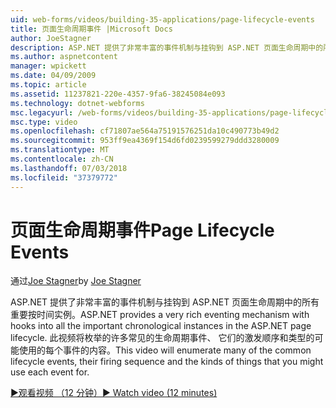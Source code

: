 ```yaml
---
uid: web-forms/videos/building-35-applications/page-lifecycle-events
title: 页面生命周期事件 |Microsoft Docs
author: JoeStagner
description: ASP.NET 提供了非常丰富的事件机制与挂钩到 ASP.NET 页面生命周期中的所有重要按时间实例。 此视频将枚举...
ms.author: aspnetcontent
manager: wpickett
ms.date: 04/09/2009
ms.topic: article
ms.assetid: 11237821-220e-4357-9fa6-38245084e093
ms.technology: dotnet-webforms
msc.legacyurl: /web-forms/videos/building-35-applications/page-lifecycle-events
msc.type: video
ms.openlocfilehash: cf71807ae564a75191576251da10c490773b49d2
ms.sourcegitcommit: 953ff9ea4369f154d6fd0239599279ddd3280009
ms.translationtype: MT
ms.contentlocale: zh-CN
ms.lasthandoff: 07/03/2018
ms.locfileid: "37379772"
---
```

<a name="page-lifecycle-events"></a><span data-ttu-id="ba90f-104">页面生命周期事件</span><span class="sxs-lookup"><span data-stu-id="ba90f-104">Page Lifecycle Events</span></span>
====================
<span data-ttu-id="ba90f-105">通过[Joe Stagner](https://github.com/JoeStagner)</span><span class="sxs-lookup"><span data-stu-id="ba90f-105">by [Joe Stagner](https://github.com/JoeStagner)</span></span>

<span data-ttu-id="ba90f-106">ASP.NET 提供了非常丰富的事件机制与挂钩到 ASP.NET 页面生命周期中的所有重要按时间实例。</span><span class="sxs-lookup"><span data-stu-id="ba90f-106">ASP.NET provides a very rich eventing mechanism with hooks into all the important chronological instances in the ASP.NET page lifecycle.</span></span> <span data-ttu-id="ba90f-107">此视频将枚举的许多常见的生命周期事件、 它们的激发顺序和类型的可能使用的每个事件的内容。</span><span class="sxs-lookup"><span data-stu-id="ba90f-107">This video will enumerate many of the common lifecycle events, their firing sequence and the kinds of things that you might use each event for.</span></span>

[<span data-ttu-id="ba90f-108">&#9654;观看视频 （12 分钟）</span><span class="sxs-lookup"><span data-stu-id="ba90f-108">&#9654; Watch video (12 minutes)</span></span>](https://channel9.msdn.com/Blogs/ASP-NET-Site-Videos/page-lifecycle-events)
